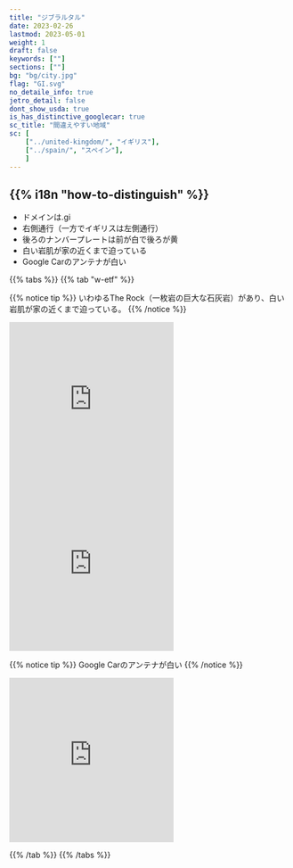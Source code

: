 ```yaml
---
title: "ジブラルタル"
date: 2023-02-26
lastmod: 2023-05-01
weight: 1
draft: false
keywords: [""]
sections: [""]
bg: "bg/city.jpg"
flag: "GI.svg"
no_detaile_info: true
jetro_detail: false
dont_show_usda: true
is_has_distinctive_googlecar: true
sc_title: "間違えやすい地域"
sc: [
    ["../united-kingdom/", "イギリス"],
    ["../spain/", "スペイン"],
    ]
---
```


<div class="main-desciption country-description">
    <h2 class="section-title">{{% i18n "how-to-distinguish" %}}</h2>
    <ul class="rule-list">
        <li>ドメインは<span class="quiz">.gi</span></li>
        <li><span class="quiz">右</span>側通行（一方でイギリスは<span class="quiz">左</span>側通行）</li>
        <li>後ろのナンバープレートは前が白で後ろが<span class="quiz">黄</span></li>
        <li>白い岩肌が家の近くまで迫っている</li>
        <li>Google Carのアンテナが<span class="quiz">白</span>い</li>
    </ul>
</div>

{{% tabs %}}
{{% tab "w-etf" %}}

{{% notice tip %}}
いわゆるThe Rock（一枚岩の巨大な石灰岩）があり、白い岩肌が家の近くまで迫っている。
{{% /notice %}}
<div class="googlemap-if">
<iframe src="https://www.google.com/maps/embed?pb=!4v1683628922719!6m8!1m7!1sAN7rFtyOdZjSfwKujsPFfg!2m2!1d36.14404321833828!2d-5.340260408821029!3f259.4984366862694!4f41.76178286128214!5f0.4020098938862506" width="295" height="295" style="border:0;" allowfullscreen="" loading="lazy" referrerpolicy="no-referrer-when-downgrade"></iframe>
<iframe src="https://www.google.com/maps/embed?pb=!4v1683629262279!6m8!1m7!1s3nLmQgoykG0F6ifMd1b62g!2m2!1d36.11245014754778!2d-5.344842599642488!3f359.2395861554312!4f27.97409693508216!5f0.7820865974627469" width="295" height="295" style="border:0;" allowfullscreen="" loading="lazy" referrerpolicy="no-referrer-when-downgrade"></iframe>
</div>

{{% notice tip %}}
Google Carのアンテナが白い
{{% /notice %}}
<div class="googlemap-if">
<iframe src="https://www.google.com/maps/embed?pb=!4v1683628682271!6m8!1m7!1skgCblgg2Yh_9DWKdcEvFyg!2m2!1d36.13292009980223!2d-5.341079351606667!3f198.2123926477626!4f-28.824230954535288!5f2.912563245917548" width="295" height="295" style="border:0;" allowfullscreen="" loading="lazy" referrerpolicy="no-referrer-when-downgrade"></iframe>
</div>


{{% /tab %}}
{{% /tabs  %}}